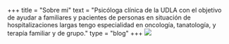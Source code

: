 +++
title = "Sobre mi"
text = "Psicóloga clínica de la UDLA con el objetivo de ayudar a familiares y pacientes de personas en situación de hospitalizaciones largas tengo especialidad en oncología, tanatología, y terapía familiar y de grupo."
type = "blog"
+++
![](/img/img.jpg)
